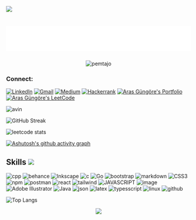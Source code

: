 <img align='center' src="https://media.giphy.com/media/836HiJc7pgzy8iNXCn/giphy.gif"
/>

# ![Hey](svgImg.svg) 

<p align="center"> <img src="https://komarev.com/ghpvc/?username=avin-madhu" alt="pemtajo" /> </p>

### Connect: 
[![LinkedIn](https://img.shields.io/badge/linkedin-00599C?style=for-the-badge&logo=linkedin&logoColor=white)](https://www.linkedin.com/in/avin-madhu-840b82206)
[![Gmail](https://img.shields.io/badge/Gmail-1a75ff?style=for-the-badge&logo=gmail&logoColor=white)](mailto:avinmadhu@gmail.com)
[![Medium](https://img.shields.io/badge/Medium-00599C?style=for-the-badge&logo=medium&logoColor=white)](https://medium.com/@funfauna14)
[![Hackerrank](https://img.shields.io/badge/-Hackerrank-00599C?style=for-the-badge&logo=HackerRank&logoColor=white)](https://www.hackerrank.com/avinmadhu)
 <a href="https://my-portfolio-eta-ebon.vercel.app/" target="_blank" rel="noreferrer"> <img alt="Aras Güngöre's Portfolio" src="https://img.shields.io/badge/Portfolio-08203A?style=for-the-badge&logo=About.me&logoColor=white" /> </a>
 <a href="https://leetcode.com/avin-madhu" target="_blank" rel="noreferrer"> <img alt="Aras Güngöre's LeetCode" src="https://img.shields.io/badge/LeetCode-FFA116?style=for-the-badge&logo=LeetCode&logoColor=black"/> </a>

![avin](https://github-readme-stats.vercel.app/api?username=avin-madhu&show_icons=true&theme=algolia)

![GitHub Streak](https://streak-stats.demolab.com/?user=avin-madhu&theme=holi-theme)

![leetcode stats](https://stats.justsong.cn/api/leetcode/?username=avin-madhu&theme=dark)


[![Ashutosh's github activity graph](https://github-readme-activity-graph.vercel.app/graph?username=avin-madhu&theme=github-dark)](https://github.com/avin-madhu/github-readme-activity-graph)

<h2> Skills <img src = "https://media2.giphy.com/media/QssGEmpkyEOhBCb7e1/giphy.gif?cid=ecf05e47a0n3gi1bfqntqmob8g9aid1oyj2wr3ds3mg700bl&rid=giphy.gif" width="32"> </h2>

![cpp](https://img.shields.io/badge/C%2B%2B-00599C?style=for-the-badge&logo=c%2B%2B&logoColor=white) ![behance](https://img.shields.io/badge/Behance-0054F7?style=for-the-badge&logo=behance&logoColor=white) ![Inkscape](https://img.shields.io/badge/Inkscape-000000?style=for-the-badge&logo=Inkscape&logoColor=white)
![c](https://img.shields.io/badge/C-00599C?style=for-the-badge&logo=c&logoColor=white) ![Go](https://img.shields.io/badge/Go-00ADD8?style=for-the-badge&logo=go&logoColor=white) ![bootstrap](https://img.shields.io/badge/Bootstrap-563D7C?style=for-the-badge&logo=bootstrap&logoColor=white) ![markdown](https://img.shields.io/badge/Markdown-000000?style=for-the-badge&logo=markdown&logoColor=white)
![CSS3](https://img.shields.io/badge/CSS3-1572B6?style=for-the-badge&logo=css3&logoColor=white) ![npm](https://img.shields.io/badge/npm-CB3837?style=for-the-badge&logo=npm&logoColor=white) ![postman](https://img.shields.io/badge/Postman-FF6C37?style=for-the-badge&logo=Postman&logoColor=white) ![react](https://img.shields.io/badge/React-20232A?style=for-the-badge&logo=react&logoColor=61DAFB) ![tailwind](https://img.shields.io/badge/Tailwind_CSS-38B2AC?style=for-the-badge&logo=tailwind-css&logoColor=white)
![JAVASCRIPT](https://img.shields.io/badge/JavaScript-00599C?style=for-the-badge&logo=javascript&logoColor=F7DF1E)
![image](https://img.shields.io/badge/HTML5-00599C?style=for-the-badge&logo=html5&logoColor=white)
![Adobe Illustrator](https://img.shields.io/badge/adobe%20illustrator-00599C?style=for-the-badge&logo=adobe%20illustrator&logoColor=white)
![Java](https://img.shields.io/badge/java-00599C?style=for-the-badge&logo=java&logoColor=white) ![json](https://img.shields.io/badge/json-5E5C5C?style=for-the-badge&logo=json&logoColor=white) ![latex](https://img.shields.io/badge/LaTeX-47A141?style=for-the-badge&logo=LaTeX&logoColor=white) ![typesscript](https://img.shields.io/badge/TypeScript-007ACC?style=for-the-badge&logo=typescript&logoColor=white) ![linux](https://img.shields.io/badge/Linux-FCC624?style=for-the-badge&logo=linux&logoColor=black) ![github](https://img.shields.io/badge/GitHub-100000?style=for-the-badge&logo=github&logoColor=white)

 
![Top Langs](https://github-readme-stats.vercel.app/api/top-langs/?username=avin-madhu&layout=compact&theme=algolia)

<div align=center>
    <img src="https://github-profile-trophy.vercel.app/?username=avin-madhu&theme=github-dark&column=3&margin-w=15&margin-h=15&no-bg=true&title=Stars,Followers,PR,Commits,Repo,Issue,Language">
</div>
